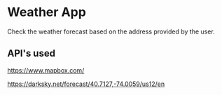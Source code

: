 # Weather App

Check the weather forecast based on the address provided by the user.

## API's used

https://www.mapbox.com/

https://darksky.net/forecast/40.7127,-74.0059/us12/en
